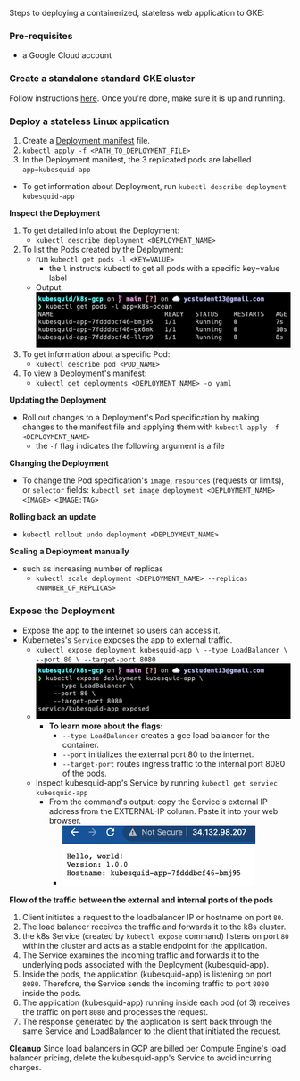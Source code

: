 Steps to deploying a containerized, stateless web application to GKE:

### Pre-requisites
- a Google Cloud account

### Create a standalone standard GKE cluster
Follow instructions [here](https://cloud.google.com/kubernetes-engine/docs/how-to/creating-a-zonal-cluster). Once you're done, make sure it is up and running. 

### Deploy a stateless Linux application
1. Create a [Deployment manifest](_deployment.yaml) file.
2. `kubectl apply -f <PATH_TO_DEPLOYMENT_FILE>`
3. In the Deployment manifest, the 3 replicated pods are labelled `app=kubesquid-app`
  - To get information about Deployment, run `kubectl describe deployment kubesquid-app`

**Inspect the Deployment**
1. To get detailed info about the Deployment:
     - `kubectl describe deployment <DEPLOYMENT_NAME>`
2. To list the Pods created by the Deployment:
     - run `kubectl get pods -l <KEY=VALUE>`
       - the `l` instructs kubectl to get all pods with a specific key=value label
     - Output:<br> ![image](./images/get-pods-by-labels.png)
3. To get information about a specific Pod:
    - `kubectl describe pod <POD_NAME>`
4. To view a Deployment's manifest:
   - `kubectl get deployments <DEPLOYMENT_NAME> -o yaml`

**Updating the Deployment**
- Roll out changes to a Deployment's Pod specification by making changes to the manifest file and applying them with `kubectl apply -f <DEPLOYMENT_NAME>`
  - the `-f` flag indicates the following argument is a file

**Changing the Deployment**
- To change the Pod specification's  `image`, `resources` (requests or limits), or `selector` fields:
`kubectl set image deployment <DEPLOYMENT_NAME> <IMAGE> <IMAGE:TAG>`

**Rolling back an update**
- `kubectl rollout undo deployment <DEPLOYMENT_NAME>`

**Scaling a Deployment manually**
- such as increasing number of replicas
  - `kubectl scale deployment <DEPLOYMENT_NAME> --replicas <NUMBER_OF_REPLICAS>`

### Expose the Deployment
- Expose the app to the internet so users can access it. 
- Kubernetes's `Service` exposes the app to external traffic.
  - `kubectl expose deployment kubesquid-app \
    --type LoadBalancer \
    --port 80 \
    --target-port 8080`
  - ![image](images/expose-kubesquid-app.png) 
    - **To learn more about the flags:**
      - `--type LoadBalancer` creates a gce load balancer for the container.
      - `--port` initializes the external port 80 to the internet.
      - `--target-port` routes ingress traffic to the internal port 8080 of the pods.
  - Inspect kubesquid-app's Service by running `kubectl get serviec kubesquid-app`
    - From the command's output: copy the Service's external IP address from the EXTERNAL-IP column. Paste it into your web browser. 
      - ![image](images/view-app-from-external-ip.png)

**Flow of the traffic between the external and internal ports of the pods**
  1. Client initiates a request to the loadbalancer IP or hostname on port `80`.
  2. The load balancer receives the traffic and forwards it to the k8s cluster.
  3. the k8s Service (created by `kubectl expose` command) listens on port `80` within the cluster and acts as a stable endpoint for the application.
  4. The Service examines the incoming traffic and forwards it to the underlying pods associated with the Deployment (kubesquid-app).
  5. Inside the pods, the application (kubesquid-app) is listening on port `8080`. Therefore, the Service sends the incoming traffic to port `8080` inside the pods.
  6. The application (kubesquid-app) running inside each pod (of 3) receives the traffic on port `8080` and processes the request. 
  7. The response generated by the application is sent back through the same Service and LoadBalancer to the client that initiated the request.

**Cleanup**
Since load balancers in GCP are billed per Compute Engine's load balancer pricing, delete the kubesquid-app's Service to avoid incurring charges.
